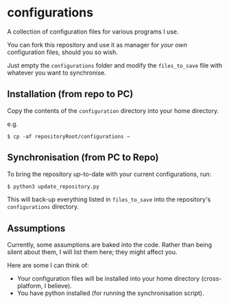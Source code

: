 # configurations

A collection of configuration files for various programs I use.

You can fork this repository and use it as manager for _your own_ configuration files, should you so wish.

Just empty the `configurations` folder and modify the `files_to_save` file with whatever you want to synchronise.

## Installation (from repo to PC)

Copy the contents of the `configuration` directory into your home directory.

e.g.
```
$ cp -af repositoryRoot/configurations ~
```

## Synchronisation (from PC to Repo)

To bring the repository up-to-date with your current configurations, run:

```bash
$ python3 update_repository.py
```

This will back-up everything listed in `files_to_save` into the repository's `configurations` directory.

## Assumptions

Currently, some assumptions are baked into the code. Rather than being silent about them, I will list them here; they might affect you.

Here are some I can think of:

* Your configuration files will be installed into your home directory (cross-platform, I believe).
* You have python installed (for running the synchronisation script).
